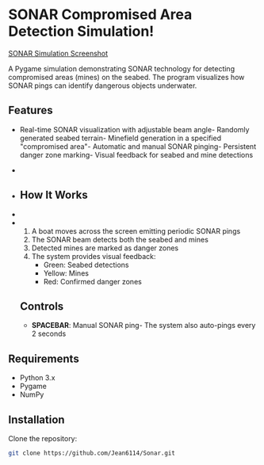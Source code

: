 # SONAR Compromised Area Detection Simulation!

[SONAR Simulation Screenshot](screenshot.png) <!-- Add your screenshot here -->

A Pygame simulation demonstrating SONAR technology for detecting compromised areas (mines) on the seabed. The program visualizes how SONAR pings can identify dangerous objects underwater.

## Features

- Real-time SONAR visualization with adjustable beam angle- Randomly generated seabed terrain- Minefield generation in a specified "compromised area"- Automatic and manual SONAR pinging- Persistent danger zone marking- Visual feedback for seabed and mine detections
-
- ## How It Works
-
- 1. A boat moves across the screen emitting periodic SONAR pings
  2. The SONAR beam detects both the seabed and mines
  3. Detected mines are marked as danger zones
  4. The system provides visual feedback:
     - Green: Seabed detections
     - Yellow: Mines
     - Red: Confirmed danger zones
    
   ## Controls

  - **SPACEBAR**: Manual SONAR ping- The system also auto-pings every 2 seconds

## Requirements

- Python 3.x
- Pygame
- NumPy

## Installation

Clone the repository: 
```bash
git clone https://github.com/Jean6114/Sonar.git
